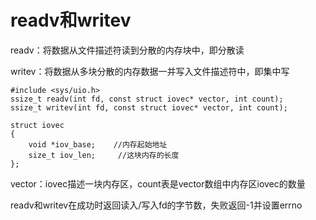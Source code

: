 # readv和writev

readv：将数据从文件描述符读到分散的内存块中，即分散读

writev：将数据从多块分散的内存数据一并写入文件描述符中，即集中写

```
#include <sys/uio.h>
ssize_t readv(int fd, const struct iovec* vector, int count);
ssize_t writev(int fd, const struct iovec* vector, int count);

struct iovec
{
    void *iov_base;    //内存起始地址
    size_t iov_len;     //这块内存的长度
};
```
vector：iovec描述一块内存区，count表是vector数组中内存区iovec的数量

readv和writev在成功时返回读入/写入fd的字节数，失败返回-1并设置errno
